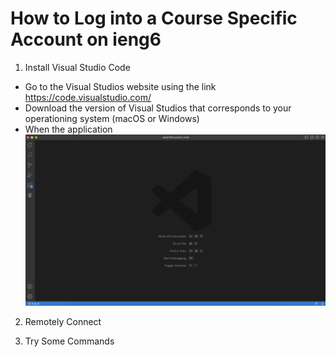 # How to Log into a Course Specific Account on ieng6

1. Install Visual Studio Code
  - Go to the Visual Studios website using the link https://code.visualstudio.com/
  - Download the version of Visual Studios that corresponds to your operationing system (macOS or Windows)
  - When the application
![Image](visualstudios.png)

2. Remotely Connect


3. Try Some Commands
